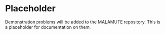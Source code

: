 # Placeholder

Demonstration problems will be added to the MALAMUTE repository.  This is a placeholder for documentation on them.
